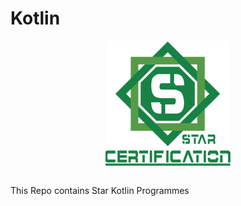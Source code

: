 # Kotlin
<p align="center">
<img align=middle src="https://github.com/Mrkartik/Kotlin/blob/master/Starlogo.png" alt="Star Logo">
</p>
<br>This Repo contains Star Kotlin Programmes
